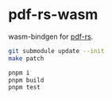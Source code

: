 # pdf-rs-wasm

wasm-bindgen for [pdf-rs](https://github.com/pdf-rs/pdf).

```sh
git submodule update --init
make patch

pnpm i
pnpm build
pnpm test
```
